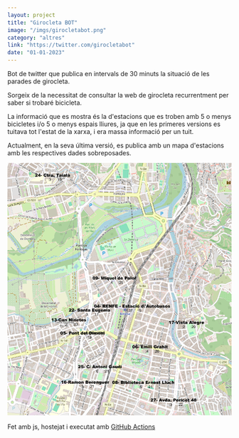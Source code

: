 ```yaml
---
layout: project
title: "Girocleta BOT"
image: "/imgs/girocletabot.png"
category: "altres"
link: "https://twitter.com/girocletabot"
date: "01-01-2023"
---
```

Bot de twitter que publica en intervals de 30 minuts la situació de les parades de girocleta.

Sorgeix de la necessitat de consultar la web de girocleta recurrentment per saber si trobaré bicicleta. 

La informació que es mostra és la d'estacions que es troben amb 5 o menys bicicletes i/o 5 o menys espais lliures, ja que en les primeres versions es tuitava tot l'estat de la xarxa, i era massa informació per un tuit.

Actualment, en la seva última versió, es publica amb un mapa d'estacions amb les respectives dades sobreposades.

![Mapa de estacions de girocleta sobre el mapa de girona](/imgs/girocleta.png)

Fet amb js, hostejat i executat amb [GitHub Actions](https://github.com/akaluna99/girocletaBOT)